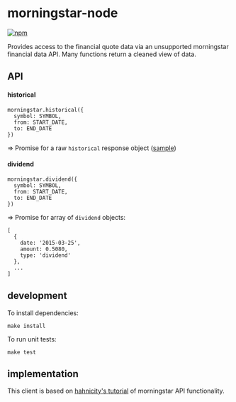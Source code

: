 # morningstar-node

[![npm](https://img.shields.io/npm/v/morningstar-node.svg?maxAge=2592000)]()

Provides access to the financial quote data via an unsupported morningstar financial data API.
Many functions return a cleaned view of data.

## API

#### historical

```
morningstar.historical({
  symbol: SYMBOL,
  from: START_DATE,
  to: END_DATE
})
```
=> Promise for a raw `historical` response object ([sample](static/vti-response.json))

#### dividend

```
morningstar.dividend({
  symbol: SYMBOL,
  from: START_DATE,
  to: END_DATE
})
```
=> Promise for array of `dividend` objects:

```
[
  {
    date: '2015-03-25',
    amount: 0.5080,
    type: 'dividend'
  },
  ...
]
```

## development

To install dependencies:

```
make install
```

To run unit tests:

```
make test
```

## implementation

This client is based on [hahnicity's tutorial](https://gist.github.com/hahnicity/45323026693cdde6a116) of morningstar API functionality.
